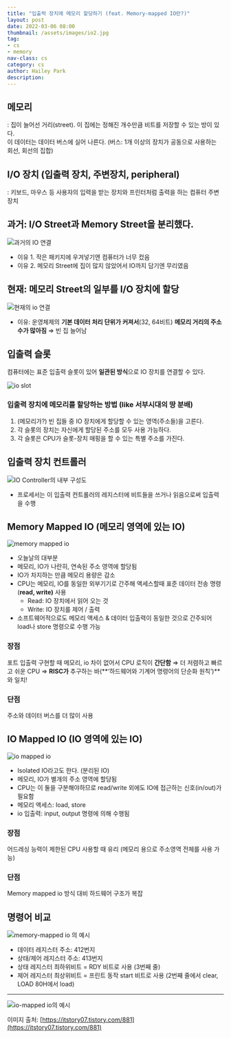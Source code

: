 ```yaml
---
title: "입출력 장치에 메모리 할당하기 (feat. Memory-mapped IO란?)"
layout: post
date: 2022-03-06 08:00
thumbnail: /assets/images/io2.jpg
tag:
- cs
- memory
nav-class: cs
category: cs
author: Hailey Park
description: 
---
```


## **메모리**

: 집이 늘어선 거리(street). 이 집에는 정해진 개수만큼 비트를 저장할 수 있는 방이 있다.  
이 데이터는 데이터 버스에 실어 나른다. (버스: 1개 이상의 장치가 공동으로 사용하는 회선, 회선의 집합)

## I/O 장치 (입출력 장치, 주변장치, peripheral)

: 키보드, 마우스 등 사용자의 입력을 받는 장치와 프린터처럼 출력을 하는 컴퓨터 주변 장치

## 과거: I/O Street과 Memory Street을 분리했다.

![과거의 IO 연결]({{site.baseurl}}/assets/images/io2.jpg)

- 이유 1. 작은 패키지에 우겨넣기엔 컴퓨터가 너무 컸음
- 이유 2. 메모리 Street에 집이 많지 않았어서 IO까지 담기엔 무리였음

## 현재: 메모리 Street의 일부를 I/O 장치에 할당

![현재의 io 연결]({{site.baseurl}}/assets/images/io1.jpg)

- 이유: 운영체제의 **기본 데이터 처리 단위가 커져서**(32, 64비트) **메모리 거리의 주소 수가 많아짐** ⇒ 빈 집 늘어남

## 입출력 슬롯

컴퓨터에는 표준 입출력 슬롯이 있어 **일관된 방식**으로 IO 장치를 연결할 수 있다.

![io slot](https://t1.daumcdn.net/cfile/blog/0277363D51C2BBE23B)


### 입출력 장치에 메모리를 할당하는 방법 (like 서부시대의 땅 분배)

1. (메모리가?) 빈 집들 중 IO 장치에게 할당할 수 있는 영역(주소들)을 고른다.
2. 각 슬롯의 장치는 자신에게 할당된 주소를 모두 사용 가능하다.
3. 각 슬롯은 CPU가 슬롯-장치 매핑을 할 수 있는 특별 주소를 가진다.

## 입출력 장치 컨트롤러

![IO Controller의 내부 구성도]({{site.baseurl}}/assets/images/io4.png)

- 프로세서는 이 입출력 컨트롤러의 레지스터에 비트들을 쓰거나 읽음으로써 입출력을 수행

## Memory Mapped IO (메모리 영역에 있는 IO)

![memory mapped io]({{site.baseurl}}/assets/images/io5.png)

- 오늘날의 대부분
- 메모리, IO가 나란히, 연속된 주소 영역에 할당됨
- IO가 차지하는 만큼 메모리 용량은 감소
- CPU는 메모리, IO를 동일한 외부기기로 간주해 액세스할때 표준 데이터 전송 명령 (**read, write)** 사용
    - Read: IO 장치에서 읽어 오는 것
    - Write: IO 장치를 제어 / 출력
- 소프트웨어적으로도 메모리 액세스 & 데이터 입출력이 동일한 것으로 간주되어 load나 store 명령으로 수행 가능

### 장점

포트 입출력 구현할 때 메모리, io 차이 없어서 CPU 로직이 **간단함** ⇒ 더 저렴하고 빠르고 쉬운 CPU ⇒ **RISC가** 추구하는 바(**‘하드웨어와 기계어 명령어의 단순화 원칙’)**와 일치!

### 단점

주소와 데이터 버스를 더 많이 사용

## IO Mapped IO (IO 영역에 있는 IO)

![io mapped io]({{site.baseurl}}/assets/images/io6.png)

- Isolated IO라고도 한다. (분리된 IO)
- 메모리, IO가 별개의 주소 영역에 할당됨
- CPU는 이 둘을 구분해야하므로 read/write 외에도 IO에 접근하는 신호(in/out)가 필요함
- 메모리 액세스: load, store
- io 입출력: input, output 명령에 의해 수행됨

### 장점

어드레싱 능력이 제한된 CPU 사용할 때 유리 (메모리 용으로 주소영역 전체를 사용 가능)

### 단점

Memory mapped io 방식 대비 하드웨어 구조가 복잡

## 명령어 비교

![memory-mapped io 의 예시]({{site.baseurl}}/assets/images/io7.png)

- 데이터 레지스터 주소: 412번지
- 상태/제어 레지스터 주소: 413번지
- 상태 레지스터 최하위비트 = RDY 비트로 사용 (3번째 줄)
- 제어 레지스터 최상위비트 = 프린트 동작 start 비트로 사용 (2번째 줄에서 clear, LOAD 80H에서 load)

---

![io-mapped io의 예시]({{site.baseurl}}/assets/images/io3.png)


이미지 출처: [https://itstory07.tistory.com/881](https://itstory07.tistory.com/881)
